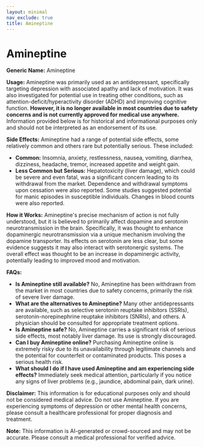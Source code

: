 ```yaml
---
layout: minimal
nav_exclude: true
title: Amineptine
---
```


# Amineptine

**Generic Name:** Amineptine

**Usage:** Amineptine was primarily used as an antidepressant, specifically targeting depression with associated apathy and lack of motivation.  It was also investigated for potential use in treating other conditions, such as attention-deficit/hyperactivity disorder (ADHD) and improving cognitive function.  **However, it is no longer available in most countries due to safety concerns and is not currently approved for medical use anywhere.**  Information provided below is for historical and informational purposes only and should not be interpreted as an endorsement of its use.

**Side Effects:** Amineptine had a range of potential side effects, some relatively common and others rare but potentially serious. These included:

* **Common:** Insomnia, anxiety, restlessness, nausea, vomiting, diarrhea, dizziness, headache, tremor, increased appetite and weight gain.
* **Less Common but Serious:**  Hepatotoxicity (liver damage), which could be severe and even fatal, was a significant concern leading to its withdrawal from the market.  Dependence and withdrawal symptoms upon cessation were also reported.  Some studies suggested potential for manic episodes in susceptible individuals.  Changes in blood counts were also reported.

**How it Works:** Amineptine's precise mechanism of action is not fully understood, but it is believed to primarily affect dopamine and serotonin neurotransmission in the brain. Specifically, it was thought to enhance dopaminergic neurotransmission via a unique mechanism involving the dopamine transporter.  Its effects on serotonin are less clear, but some evidence suggests it may also interact with serotonergic systems. The overall effect was thought to be an increase in dopaminergic activity, potentially leading to improved mood and motivation.

**FAQs:**

* **Is Amineptine still available?** No, Amineptine has been withdrawn from the market in most countries due to safety concerns, primarily the risk of severe liver damage.
* **What are the alternatives to Amineptine?** Many other antidepressants are available, such as selective serotonin reuptake inhibitors (SSRIs), serotonin-norepinephrine reuptake inhibitors (SNRIs), and others.  A physician should be consulted for appropriate treatment options.
* **Is Amineptine safe?** No, Amineptine carries a significant risk of serious side effects, most notably liver damage.  Its use is strongly discouraged.
* **Can I buy Amineptine online?**  Purchasing Amineptine online is extremely risky due to its unavailability through legitimate channels and the potential for counterfeit or contaminated products.  This poses a serious health risk.
* **What should I do if I have used Amineptine and am experiencing side effects?** Immediately seek medical attention, particularly if you notice any signs of liver problems (e.g., jaundice, abdominal pain, dark urine).

**Disclaimer:** This information is for educational purposes only and should not be considered medical advice.  Do not use Amineptine. If you are experiencing symptoms of depression or other mental health concerns, please consult a healthcare professional for proper diagnosis and treatment.


**Note:** This information is AI-generated or crowd-sourced and may not be accurate. Please consult a medical professional for verified advice.